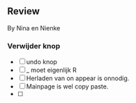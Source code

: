 ## Review

By Nina en Nienke

### Verwijder knop


- [ ] undo knop 
- [ ] _ moet eigenlijk R
- [ ] Herladen van on appear is onnodig.
- [ ] Mainpage is wel copy paste. 
- [ ] 
